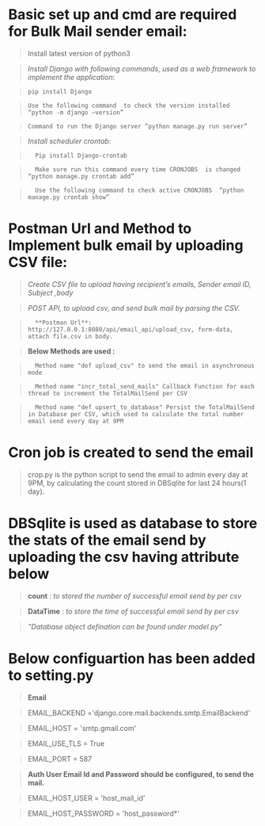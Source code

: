 # Basic set up and cmd are required for Bulk Mail sender email:

> Install latest version of python3

> _Install Django with following commands, used as a web framework to implement the application_:

>     pip install Django
 
>     Use the following command  to check the version installed “python -m django –version” 
    
>     Command to run the Django server “python manage.py run server”
   
>  	_Install scheduler crontab_:
     
>       Pip install Django-crontab
       
>       Make sure run this command every time CRONJOBS  is changed “python manage.py crontab add”

>       Use the following command to check active CRONJOBS  “python manage.py crontab show”
       

#  Postman Url and Method to Implement bulk email by uploading CSV file:

> _Create CSV file to upload having  recipient’s emails, Sender email ID, Subject ,body_

>  _POST API, to upload csv, and send bulk mail by parsing the CSV._
  
>       **Postman Url**: http://127.0.0.1:8080/api/email_api/upload_csv, form-data, attach file.csv in body.

> **Below Methods are used :**

>       Method name "def upload_csv" to send the email in asynchronous mode
       
>       Method name "incr_total_send_mails" Callback Function for each thread to increment the TotalMailSend per CSV
       
>       Method name "def upsert_to_database" Persist the TotalMailSend in Database per CSV, which used to calculate the total number email send every day at 9PM
>       

# Cron job is created to send the email 

> crop.py is the python script to send the email to admin every day at 9PM, by calculating the count stored in DBSqlite for last 24 hours(1 day).

# DBSqlite is used as database to store the stats of the email send by uploading the csv having attribute below 

> **count** : _to stored the number of successful email send by per csv_

> **DataTime** : _to store the time of successful email send by per csv_

> _"Database object defination can be found under model.py"_
> 
# Below configuartion has been added to setting.py

> **Email**

>EMAIL_BACKEND ='django.core.mail.backends.smtp.EmailBackend'

>EMAIL_HOST = 'smtp.gmail.com'

>EMAIL_USE_TLS = True

>EMAIL_PORT = 587

> **Auth User Email Id and Password should be configured, to send the mail.**

>EMAIL_HOST_USER = 'host_mail_id'

>EMAIL_HOST_PASSWORD = 'host_password*'

      




